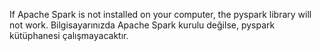 If Apache Spark is not installed on your computer, the pyspark library will not work.
Bilgisayarınızda Apache Spark kurulu değilse, pyspark kütüphanesi çalışmayacaktır.
